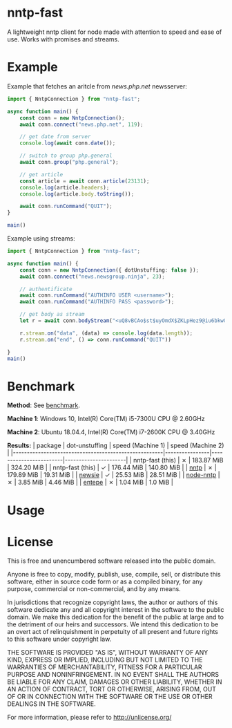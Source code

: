 nntp-fast
=========
A lightweight nntp client for node made with attention to speed and ease of use. Works with promises and streams.

Example
=======
Example that fetches an aritcle from _news.php.net_ newsserver:

``` typescript
import { NntpConnection } from "nntp-fast";

async function main() {
    const conn = new NntpConnection();
    await conn.connect("news.php.net", 119);

    // get date from server
    console.log(await conn.date());

    // switch to group php.general
    await conn.group("php.general");

    // get article
    const article = await conn.article(23131);
    console.log(article.headers);
    console.log(article.body.toString());

    await conn.runCommand("QUIT");
}

main()
```

Example using streams:

``` typescript
import { NntpConnection } from "nntp-fast";

async function main() {
    const conn = new NntpConnection({ dotUnstuffing: false });
    await conn.connect("news.newsgroup.ninja", 23);

    // authentificate
    await conn.runCommand("AUTHINFO USER <username>");
    await conn.runCommand("AUTHINFO PASS <password>");

    // get body as stream
    let r = await conn.bodyStream("<uQ8vBCAo$st$uyOmdX$ZKLpHez9@iu6bkwQcawtRbODe>");

    r.stream.on("data", (data) => console.log(data.length));
    r.stream.on("end", () => conn.runCommand("QUIT"))

}
main()
```

Benchmark
=========
**Method**: See [benchmark](./benchmark/).

**Machine 1**: Windows 10, Intel(R) Core(TM) i5-7300U CPU @ 2.60GHz

**Machine 2**: Ubuntu 18.04.4, Intel(R) Core(TM) i7-2600K CPU @ 3.40GHz

**Results:**
| package                                              | dot-unstuffing | speed (Machine 1) | speed (Machine 2) |
|------------------------------------------------------|----------------|------------------------|----------------------|
| nntp-fast (this)                                     | ✗              | 183.87 MiB             | 324.20 MiB           |
| nntp-fast (this)                                     | ✓              | 176.44 MiB             | 140.80 MiB           |
| [nntp](https://www.npmjs.com/package/nntp)           | ✗              | 179.89 MiB             | 19.31 MiB            |
| [newsie](https://www.npmjs.com/package/newsie)       | ✓              | 25.53 MiB              | 28.51 MiB            |
| [node-nntp](https://www.npmjs.com/package/node-nntp) | ✗              | 3.85 MiB               | 4.46  MiB            |
| [entepe](https://www.npmjs.com/package/entepe)       | ✗              | 1.04 MiB               | 1.0 MiB              |


Usage
=====




License
=======
This is free and unencumbered software released into the public domain.

Anyone is free to copy, modify, publish, use, compile, sell, or
distribute this software, either in source code form or as a compiled
binary, for any purpose, commercial or non-commercial, and by any
means.

In jurisdictions that recognize copyright laws, the author or authors
of this software dedicate any and all copyright interest in the
software to the public domain. We make this dedication for the benefit
of the public at large and to the detriment of our heirs and
successors. We intend this dedication to be an overt act of
relinquishment in perpetuity of all present and future rights to this
software under copyright law.

THE SOFTWARE IS PROVIDED "AS IS", WITHOUT WARRANTY OF ANY KIND,
EXPRESS OR IMPLIED, INCLUDING BUT NOT LIMITED TO THE WARRANTIES OF
MERCHANTABILITY, FITNESS FOR A PARTICULAR PURPOSE AND NONINFRINGEMENT.
IN NO EVENT SHALL THE AUTHORS BE LIABLE FOR ANY CLAIM, DAMAGES OR
OTHER LIABILITY, WHETHER IN AN ACTION OF CONTRACT, TORT OR OTHERWISE,
ARISING FROM, OUT OF OR IN CONNECTION WITH THE SOFTWARE OR THE USE OR
OTHER DEALINGS IN THE SOFTWARE.

For more information, please refer to <http://unlicense.org/>
